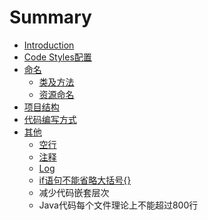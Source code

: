 # Summary

* [Introduction](README.md)
* [Code Styles配置](code_stylespei_zhi.md)
* [命名](ming_ming.md)
   * [类及方法](lei_ji_fang_fa.md)
   * [资源命名](zi_yuan_ming_ming.md)
* [项目结构](xiang_mu_jie_gou.md)
* [代码编写方式](dai_ma_bian_xie_fang_shi.md)
* [其他](qi_ta.md)
   * [空行](kong_xing.md)
   * [注释](zhu_shi.md)
   * [Log](log.md)
   * [if语句不能省略大括号{}](ifyu_ju_bu_neng_sheng_lve_da_kuo_53f77b7d.md)
   * 减少代码嵌套层次
   * Java代码每个文件理论上不能超过800行

